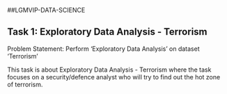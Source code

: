  ##LGMVIP-DATA-SCIENCE 
## Task 1: Exploratory Data Analysis - Terrorism <br>
Problem Statement: Perform ‘Exploratory Data Analysis’ on dataset ‘Terrorism’ 

This task is about Exploratory Data Analysis - Terrorism where the task focuses on a security/defence analyst who will try to find out the hot zone of terrorism.
